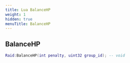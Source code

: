 ```yaml
---
title: Lua BalanceHP
weight: 1
hidden: true
menuTitle: BalanceHP
---
```

## BalanceHP
```lua
Raid:BalanceHP(int penalty, uint32 group_id); -- void
```